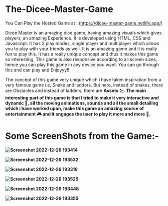 # The-Dicee-Master-Game

You Can Play the Hosted Game at : (https://dicee-master-game.netlify.app/) 
 
Dicee Master is an amazing dice game, having amazing visuals which gives players, an amazing Experience. It is developed using HTML, CSS and Javascript. It has 2 play
modes, single player and multiplayer which allows you to play with your friends as well. It is an amazing game and it is really fun to play this. It has a really unique
concept and thus it makes this game so interesting. This game is also responsive according to all screen sizes, hence you can play this game in any device you want. You
can go through this and can play and Enjoyyy!!!
 
The concept of this game very unique which i have taken inspiration from a very famous game i.e, Snake and ladders. But here, instead of snakes, there are Obstacles and
instead of ladders, there are <b> Assets 💹. The main interesting part of this game is that I tried to make it very interactive and dynamic 🎲, all the moving
animations, sounds and all the small detailing which i have worked upon, make this game an amazing source of entertainment 🎮 and it engages the user to play it more and
more 🤩.



# Some ScreenShots from the Game:-


![Screenshot 2022-12-26 193414](https://user-images.githubusercontent.com/105994493/209579346-2088652d-15cd-409a-ba72-25f21c235a9e.png)
 
 ![Screenshot 2022-12-26 193532](https://user-images.githubusercontent.com/105994493/209579371-8ceb55e1-c368-4f34-8754-a783c02213f7.png)
 
![Screenshot 2022-12-26 193319](https://user-images.githubusercontent.com/105994493/209579361-ceb5cadd-67df-4888-987d-3c092ee96f66.png)

![Screenshot 2022-12-26 193525](https://user-images.githubusercontent.com/105994493/209579393-705c593a-83ae-4233-836b-8cf6dbcb67e7.png)
 
![Screenshot 2022-12-26 193448](https://user-images.githubusercontent.com/105994493/209579410-c2fc184d-349e-41f0-9116-cc2da3001043.png)
 
![Screenshot 2022-12-26 193355](https://user-images.githubusercontent.com/105994493/209579416-fb1279cc-569a-441f-b28e-58ec4ac39662.png)
